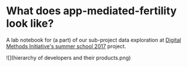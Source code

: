# What does app-mediated-fertility look like?

A lab notebook for (a part) of our sub-project data exploration at [Digital Methods Initiative's summer school 2017](https://wiki.digitalmethods.net/Dmi/SummerSchool2017) project.

![](hierarchy of developers and their products.png)